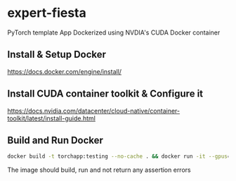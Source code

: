 # expert-fiesta
PyTorch template App Dockerized using NVDIA's CUDA Docker container

## Install & Setup Docker

https://docs.docker.com/engine/install/

## Install CUDA container toolkit & Configure it

https://docs.nvidia.com/datacenter/cloud-native/container-toolkit/latest/install-guide.html

## Build and Run Docker

```bash
docker build -t torchapp:testing --no-cache . && docker run -it --gpus=all torchapp:testing
```

The image should build, run and not return any assertion errors

